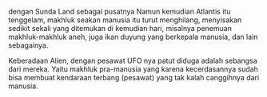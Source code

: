 dengan Sunda Land sebagai pusatnya
Namun kemudian Atlantis itu tenggelam, makhluk seakan manusia itu turut menghilang, menyisakan sedikit sekali yang ditemukan di kemudian hari, misalnya penemuan makhluk-makhluk aneh, juga ikan duyung yang berkepala manusia, dan lain sebagainya.

Keberadaan Alien, dengan pesawat UFO nya patut diduga adalah sebangsa dari mereka. Yaitu makhluk pra-manusia yang karena kecerdasannya sudah bisa membuat kendaraan terbang (pesawat) yang tak kalah canggihnya dari manusia.
